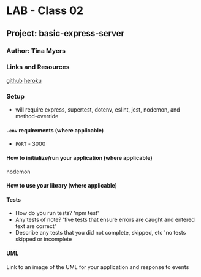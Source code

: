 
# LAB - Class 02

## Project: basic-express-server

### Author: Tina Myers

### Links and Resources

[github](https://github.com/myerstina515/basic-express-server)
[heroku](https://tinamyers-basic-express-server.herokuapp.com/)

<!-- 
- [ci/cd](http://xyz.com) (GitHub Actions)
- [back-end server url](http://xyz.com) (when applicable)
- [front-end application](http://xyz.com) (when applicable) -->

### Setup

- will require express, supertest, dotenv, eslint, jest, nodemon, and method-override

#### `.env` requirements (where applicable)

<!-- i.e. -->

- `PORT` - 3000
<!-- - `MONGODB_URI` - URL to the running mongo instance/db -->

#### How to initialize/run your application (where applicable)

nodemon
<!-- - e.g. `npm start` -->

#### How to use your library (where applicable)



#### Tests

- How do you run tests? 'npm test'
- Any tests of note? 'five tests that ensure errors are caught and entered text are correct'
- Describe any tests that you did not complete, skipped, etc 'no tests skipped or incomplete

#### UML

Link to an image of the UML for your application and response to events